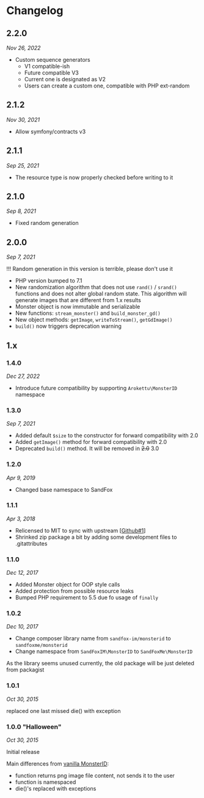 # Changelog

## 2.2.0

*Nov 26, 2022*

* Custom sequence generators
  * V1 compatible-ish
  * Future compatible V3
  * Current one is designated as V2
  * Users can create a custom one, compatible with PHP ext-random

## 2.1.2

*Nov 30, 2021*

* Allow symfony/contracts v3

## 2.1.1

*Sep 25, 2021*

* The resource type is now properly checked before writing to it

## 2.1.0

*Sep 8, 2021*

* Fixed random generation

## 2.0.0

*Sep 7, 2021*

!!! Random generation in this version is terrible, please don't use it

* PHP version bumped to 7.1
* New randomization algorithm that does not use `rand()` / `srand()` functions and does not alter global random state.
  This algorithm will generate images that are different from 1.x results
* Monster object is now immutable and serializable
* New functions: `stream_monster()` and `build_monster_gd()`
* New object methods: `getImage`, `writeToStream()`, `getGdImage()`
* `build()` now triggers deprecation warning

## 1.x

### 1.4.0

*Dec 27, 2022*

* Introduce future compatibility by supporting `Arokettu\MonsterID` namespace

### 1.3.0

*Sep 7, 2021*

* Added default `$size` to the constructor for forward compatibility with 2.0
* Added `getImage()` method for forward compatibility with 2.0
* Deprecated `build()` method. It will be removed in ~~2.0~~ 3.0

### 1.2.0

*Apr 9, 2019*

* Changed base namespace to SandFox

### 1.1.1

*Apr 3, 2018*

* Relicensed to MIT to sync with upstream [[Github#1]]
* Shrinked zip package a bit by adding some development files to .gitattributes

[Github#1]: https://github.com/sandfoxme/monsterid/issues/1

### 1.1.0

*Dec 12, 2017*

* Added Monster object for OOP style calls
* Added protection from possible resource leaks
* Bumped PHP requirement to 5.5 due fo usage of `finally`

### 1.0.2

*Dec 10, 2017*

* Change composer library name from ```sandfox-im/monsterid``` to ```sandfoxme/monsterid```
* Change namespace from ```SandFoxIM\MonsterID``` to ```SandFoxMe\MonsterID```

As the library seems unused currently, the old package will be just deleted from packagist

### 1.0.1

*Oct 30, 2015*

replaced one last missed die() with exception

### 1.0.0 "Halloween"

*Oct 30, 2015*

Initial release

Main differences from [vanilla MonsterID][upstream]:
- function returns png image file content, not sends it to the user
- function is namespaced
- die()'s replaced with exceptions

[upstream]: https://github.com/splitbrain/monsterID
